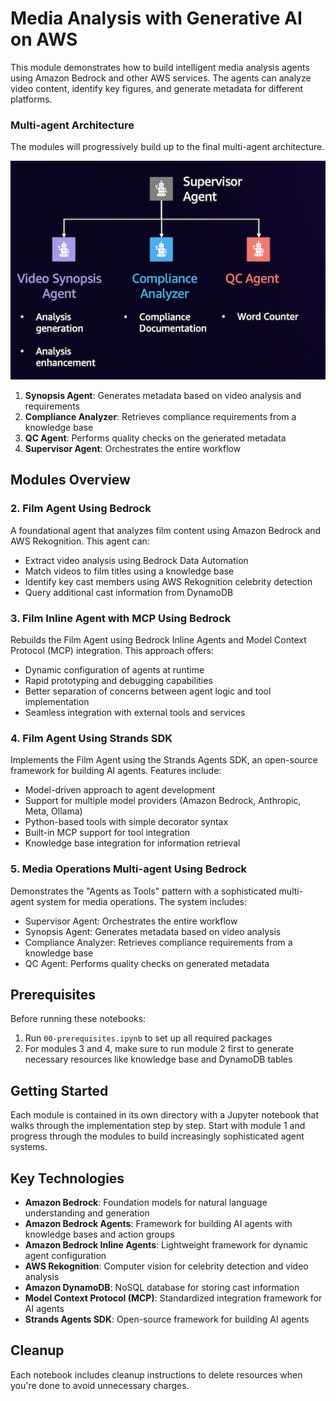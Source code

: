 # Media Analysis with Generative AI on AWS

This module demonstrates how to build intelligent media analysis agents using Amazon Bedrock and other AWS services. The agents can analyze video content, identify key figures, and generate metadata for different platforms.

### Multi-agent Architecture

The modules will progressively build up to the final multi-agent architecture.

![Media Operations Agents](../static/images/03-media-operations-agent.png)

1. **Synopsis Agent**: Generates metadata based on video analysis and requirements
2. **Compliance Analyzer**: Retrieves compliance requirements from a knowledge base
3. **QC Agent**: Performs quality checks on the generated metadata
4. **Supervisor Agent**: Orchestrates the entire workflow

## Modules Overview

### 2. Film Agent Using Bedrock

A foundational agent that analyzes film content using Amazon Bedrock and AWS Rekognition. This agent can:
- Extract video analysis using Bedrock Data Automation
- Match videos to film titles using a knowledge base
- Identify key cast members using AWS Rekognition celebrity detection
- Query additional cast information from DynamoDB

### 3. Film Inline Agent with MCP Using Bedrock

Rebuilds the Film Agent using Bedrock Inline Agents and Model Context Protocol (MCP) integration. This approach offers:
- Dynamic configuration of agents at runtime
- Rapid prototyping and debugging capabilities
- Better separation of concerns between agent logic and tool implementation
- Seamless integration with external tools and services

### 4. Film Agent Using Strands SDK

Implements the Film Agent using the Strands Agents SDK, an open-source framework for building AI agents. Features include:
- Model-driven approach to agent development
- Support for multiple model providers (Amazon Bedrock, Anthropic, Meta, Ollama)
- Python-based tools with simple decorator syntax
- Built-in MCP support for tool integration
- Knowledge base integration for information retrieval

### 5. Media Operations Multi-agent Using Bedrock

Demonstrates the "Agents as Tools" pattern with a sophisticated multi-agent system for media operations. The system includes:
- Supervisor Agent: Orchestrates the entire workflow
- Synopsis Agent: Generates metadata based on video analysis
- Compliance Analyzer: Retrieves compliance requirements from a knowledge base
- QC Agent: Performs quality checks on generated metadata

## Prerequisites

Before running these notebooks:
1. Run `00-prerequisites.ipynb` to set up all required packages
2. For modules 3 and 4, make sure to run module 2 first to generate necessary resources like knowledge base and DynamoDB tables

## Getting Started

Each module is contained in its own directory with a Jupyter notebook that walks through the implementation step by step. Start with module 1 and progress through the modules to build increasingly sophisticated agent systems.

## Key Technologies

- **Amazon Bedrock**: Foundation models for natural language understanding and generation
- **Amazon Bedrock Agents**: Framework for building AI agents with knowledge bases and action groups
- **Amazon Bedrock Inline Agents**: Lightweight framework for dynamic agent configuration
- **AWS Rekognition**: Computer vision for celebrity detection and video analysis
- **Amazon DynamoDB**: NoSQL database for storing cast information
- **Model Context Protocol (MCP)**: Standardized integration framework for AI agents
- **Strands Agents SDK**: Open-source framework for building AI agents

## Cleanup

Each notebook includes cleanup instructions to delete resources when you're done to avoid unnecessary charges.